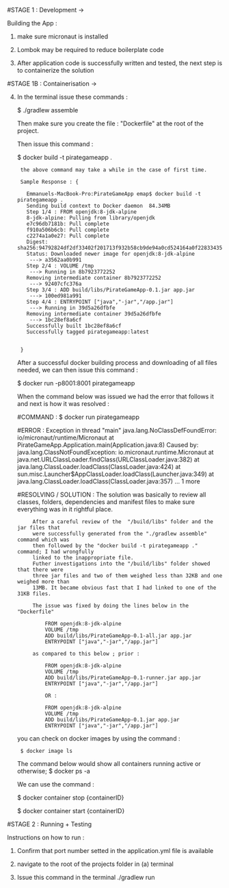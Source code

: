 #STAGE 1 : Development ->

Building the App :
1. make sure micronaut is installed

2. Lombok may be required to reduce boilerplate code

3. After application code is successfully written and tested, the next step is to containerize the solution



#STAGE 1B : Containerisation ->

4. In the terminal issue these commands :

    $ ./gradlew assemble

    Then make sure you create the file : "Dockerfile" at the root of the project.

    Then issue this command :

    $ docker build -t pirategameapp .

        the above command may take a while in the case of first time.

        Sample Response : {

          Emmanuels-MacBook-Pro:PirateGameApp emap$ docker build -t pirategameapp .
          Sending build context to Docker daemon  84.34MB
          Step 1/4 : FROM openjdk:8-jdk-alpine
          8-jdk-alpine: Pulling from library/openjdk
          e7c96db7181b: Pull complete
          f910a506b6cb: Pull complete
          c2274a1a0e27: Pull complete
          Digest: sha256:94792824df2df33402f201713f932b58cb9de94a0cd524164a0f2283343547b3
          Status: Downloaded newer image for openjdk:8-jdk-alpine
           ---> a3562aa0b991
          Step 2/4 : VOLUME /tmp
           ---> Running in 8b7923772252
          Removing intermediate container 8b7923772252
           ---> 92407cfc376a
          Step 3/4 : ADD build/libs/PirateGameApp-0.1.jar app.jar
           ---> 100ed981a991
          Step 4/4 : ENTRYPOINT ["java","-jar","/app.jar"]
           ---> Running in 39d5a26dfbfe
          Removing intermediate container 39d5a26dfbfe
           ---> 1bc28ef8a6cf
          Successfully built 1bc28ef8a6cf
          Successfully tagged pirategameapp:latest


        }


    After a successful docker building process and downloading of all files needed,
    we can then issue this command :


    $ docker run -p8001:8001 pirategameapp

     When the command below was issued we had the error that follows it and next is how it 
     was resolved : 
     
      #COMMAND : 
           $ docker run pirategameapp
           
      #ERROR : 
            Exception in thread "main" java.lang.NoClassDefFoundError: io/micronaut/runtime/Micronaut
                    at PirateGameApp.Application.main(Application.java:8)
            Caused by: java.lang.ClassNotFoundException: io.micronaut.runtime.Micronaut
                    at java.net.URLClassLoader.findClass(URLClassLoader.java:382)
                    at java.lang.ClassLoader.loadClass(ClassLoader.java:424)
                    at sun.misc.Launcher$AppClassLoader.loadClass(Launcher.java:349)
                    at java.lang.ClassLoader.loadClass(ClassLoader.java:357)
                    ... 1 more

      #RESOLVING / SOLUTION : 
            The solution was basically to review all classes, folders, dependencies and
            manifest files to make sure everything was in it rightful place.
            
            After a careful review of the  "/build/libs" folder and the jar files that
            were successfully generated from the "./gradlew assemble" command which was
            then followed by the "docker build -t pirategameapp ." command; I had wrongfully
            linked to the inappropriate file.
            Futher investigations into the "/build/libs" folder showed that there were 
            three jar files and two of them weighed less than 32KB and one weighed more than
            13MB. It became obvious fast that I had linked to one of the 31KB files.

            The issue was fixed by doing the lines below in the "Dockerfile"
            
                FROM openjdk:8-jdk-alpine
                VOLUME /tmp
                ADD build/libs/PirateGameApp-0.1-all.jar app.jar
                ENTRYPOINT ["java","-jar","/app.jar"]
            
            as compared to this below ; prior : 
            
                FROM openjdk:8-jdk-alpine
                VOLUME /tmp
                ADD build/libs/PirateGameApp-0.1-runner.jar app.jar
                ENTRYPOINT ["java","-jar","/app.jar"]
                
                OR : 
                
                FROM openjdk:8-jdk-alpine
                VOLUME /tmp
                ADD build/libs/PirateGameApp-0.1.jar app.jar
                ENTRYPOINT ["java","-jar","/app.jar"]

      you can check on docker images by using the command :

        $ docker image ls


      The command below would show all containers running active or otherwise;
        $ docker ps -a   


      We can use the command :

      $ docker container stop {containerID}


      $ docker container start {containerID}




#STAGE 2 : Running + Testing

Instructions on how to run :

1. Confirm that port number setted in the application.yml file is available


2. navigate to the root of the projects folder in (a) terminal

3. Issue this command in the terminal
./gradlew run
